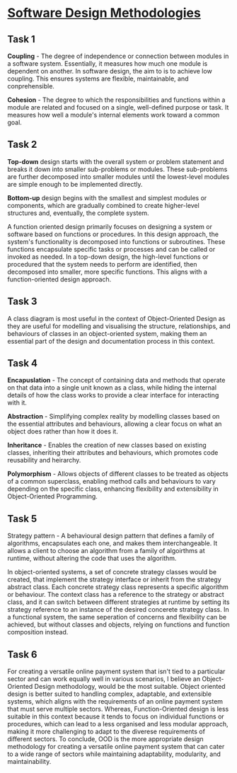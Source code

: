 <h1> <u> Software Design Methodologies </u>

<h2> Task 1 </h2>
<p><strong>Coupling</strong> - The degree of independence or connection between modules in a software system. Essentially, it measures how much one module is dependent on another. In software design, the aim to is to achieve low coupling. This ensures systems are flexible, maintainable, and conprehensible. </p>

<p><strong>Cohesion</strong> - The degree to which the responsibilities and functions within a module are related and focused on a single, well-defined purpose or task. It measures how well a module's internal elements work toward a common goal. </p>

<h2> Task 2 </h2>
<p><strong>Top-down</strong> design starts with the overall system or problem statement and breaks it down into smaller sub-problems or modules. These sub-problems are further decomposed into smaller modules until the lowest-level modules are simple enough to be implemented directly. </p>

<p><strong>Bottom-up</strong> design begins with the smallest and simplest modules or components, which are gradually combined to create higher-level structures and, eventually, the complete system. </p>

<p>A function oriented design primarily focuses on designing a system or software based on functions or procedures. In this design approach, the system's functionality is decomposed into functions or subroutines. These functions encapsulate specific tasks or processes and can be called or invoked as needed. In a top-down design, the high-level functions or procedured that the system needs to perform are identified, then decomposed into smaller, more specific functions. This aligns with a function-oriented design approach. </p>

<h2> Task 3 </h2>
A class diagram is most useful in the context of Object-Oriented Design as they are useful for modelling and visualising the structure, relationships, and behaviours of classes in an object-oriented system, making them an essential part of the design and documentation process in this context.

<h2> Task 4 </h2>
<p><strong>Encapuslation</strong> - The concept of containing data and methods that operate on that data into a single unit known as a class, while hiding the internal details of how the class works to provide a clear interface for interacting with it.

<strong>Abstraction</strong> - Simplifying complex reality by modelling classes based on the essential attributes and behaviours, allowing a clear focus on what an object does rather than how it does it.

<strong>Inheritance</strong> - Enables the creation of new classes based on existing classes, inheriting their attributes and behaviours, which promotes code reusability and heirarchy.

<strong>Polymorphism</strong> - Allows objects of different classes to be treated as objects of a common superclass, enabling method calls and behaviours to vary depending on the specific class, enhancing flexibility and extensibility in Object-Oriented Programming.

<h2>Task 5 </h2>
<p>Strategy pattern - A behavioural design pattern that defines a family of algorithms, encapsulates each one, and makes them interchangeable. It allows a client to choose an algorithm from a family of algoirthms at runtime, without altering the code that uses the algorithm. </p>

<p>In object-oriented systems, a set of concrete strategy classes would be created, that implement the strategy interface or inherit from the strategy abstract class. Each concrete strategy class represents a specific algorithm or behaviour. The context class has a reference to the strategy or abstract class, and it can switch between different strategies at runtime by setting its strategy reference to an instance of the desired concerete strategy class. In a functional system, the same seperation of concerns and flexibility can be achieved, but without classes and objects, relying on functions and function composition instead. </p>

<h2> Task 6 </h2>
For creating a versatile online payment system that isn't tied to a particular sector and can work equally well in various scenarios, I believe an Object-Oriented Design methodology, would be the most suitable. Object oriented design is better suited to handling complex, adaptable, and extensible systems, which aligns with the requirements of an online payment system that must serve multiple sectors. Whereas, Function-Oriented design is less suitable in this context because it tends to focus on individual functions or procedures, which can lead to a less organised and less modular approach, making it more challenging to adapt to the diverese requirements of different sectors. To conclude, OOD is the more appropriate design methodology for creating a versatile online payment system that can cater to a wide range of sectors while maintaining adaptability, modularity, and maintainability. 